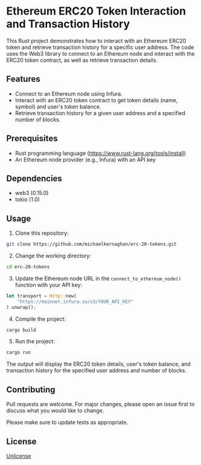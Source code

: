 
# Ethereum ERC20 Token Interaction and Transaction History

This Rust project demonstrates how to interact with an Ethereum ERC20 token and retrieve transaction history for a specific user address. The code uses the Web3 library to connect to an Ethereum node and interact with the ERC20 token contract, as well as retrieve transaction details.

## Features

- Connect to an Ethereum node using Infura.
- Interact with an ERC20 token contract to get token details (name, symbol) and user's token balance.
- Retrieve transaction history for a given user address and a specified number of blocks.

## Prerequisites

- Rust programming language (https://www.rust-lang.org/tools/install)
- An Ethereum node provider (e.g., Infura) with an API key

## Dependencies

- web3 (0.15.0)
- tokio (1.0)

## Usage

1. Clone this repository:

```bash
git clone https://github.com/michaelkernaghan/erc-20-tokens.git
```

2. Change the working directory:

```bash
cd erc-20-tokens
```

3. Update the Ethereum node URL in the `connect_to_ethereum_node()` function with your API key:

```rust
let transport = Http::new(
    "https://mainnet.infura.io/v3/YOUR_API_KEY"
).unwrap();
```

4. Compile the project:

```bash
cargo build
```

5. Run the project:

```bash
cargo run
```

The output will display the ERC20 token details, user's token balance, and transaction history for the specified user address and number of blocks.

## Contributing

Pull requests are welcome. For major changes, please open an issue first to discuss what you would like to change.

Please make sure to update tests as appropriate.

## License

[Unlicense](https://github.com/unlicense)